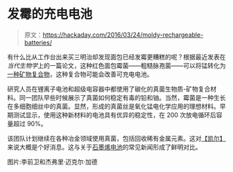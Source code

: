# 发霉的充电电池

> 原文：<https://hackaday.com/2016/03/24/moldy-rechargeable-batteries/>

有什么比从工作台出来买三明治却发现面包已经发霉更糟糕的呢？根据最近发表在*当代生物学*上的一篇论文，这种红色面包霉菌——粗糙脉孢菌——可以将锰转化为[一种矿物复合物](http://www.eurekalert.org/pub_releases/2016-03/cp-cbm031016.php)，这种复合物可能会改善可充电电池。

研究人员在锂离子电池和超级电容器中都使用了碳化的真菌生物质-矿物复合材料。同一团队早些时候展示了真菌如何稳定有毒的铅和铀。当然，霉菌是一种生长在多细胞细丝中的真菌。显然，形成的真菌丝是氧化锰电化学应用的理想材料。早期测试显示，使用这种新材料的电池具有优异的稳定性，在 200 次放电循环后容量超过 90%。

该团队计划继续在各种冶金领域使用真菌，包括回收稀有金属元素。这对[【凯尔】](http://hackaday.com/2015/04/11/cultivating-the-fungus-amongus/)来说大概是个好消息。这与关于[石墨烯电池](http://hackaday.com/2016/02/07/graphene-batteries-appear-results-questionable/)的常见新闻形成了鲜明对比。

图片:李前卫和杰弗里·迈克尔·加德